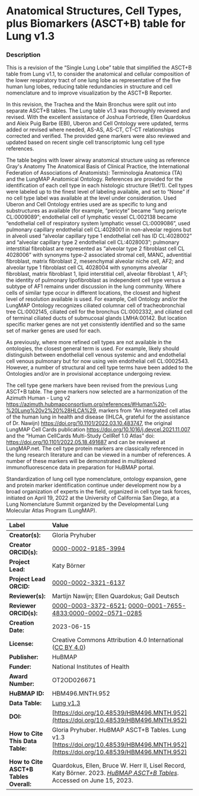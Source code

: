 # Anatomical Structures, Cell Types, plus Biomarkers (ASCT+B) table for Lung v1.3

### Description
This is a revision of the “Single Lung Lobe” table that simplified the ASCT+B table from Lung v1.1, to consider the anatomical and cellular composition of  the lower respiratory tract of one lung lobe as representative of the five human lung lobes, reducing table redundancies in structure and cell nomenclature and to improve visualization by the ASCT+B Reporter. 

In this revision, the Trachea and the Main Bronchus were split out into separate ASCT+B tables.  The Lung table v1.3 was thoroughly reviewed and revised. With the excellent assistance of Joshua Fortriede, Ellen Quardokus and Aleix Puig Barbe (EBI), Uberon and Cell Ontology were updated, terms added or revised where needed, AS-AS, AS-CT, CT-CT relationships corrected and verified. The provided gene markers were also reviewed and updated based on recent single cell transcriptomic lung cell type references.

The table begins with lower airway anatomical structure using as reference Gray's Anatomy The Anatomical Basis of Clinical Practice, the International Federation of Associations of Anatomists): Terminologia Anatomica (TA) and the LungMAP Anatomical Ontology.
References are provided for the identification of each cell type in each histologic structure (Ref/1).  Cell types were labeled up to the finest level of labeling available, and set to “None” if no cell type label was available at the level under consideration. Used Uberon and Cell Ontology entries used are as specific to lung and substructures as available (for example, “pericyte” became “lung pericyte CL:0009089”; endothelial cell of lymphatic vessel CL:002138  became “endothelial cell of respiratory system lymphatic vessel CL:0009086”, used pulmonary capillary endothelial cell CL:4028001 in non-alveolar regions but in alveoli used “alveolar capillary type 1 endothelial cell has ID CL:4028002” and “alveolar capillary type 2 endothelial cell CL:4028003”; pulmonary interstitial fibroblast are represented as “alveolar type 2 fibroblast cell CL 4028006” with synonyms type-2 associated stromal cell, MANC, adventitial fibroblast, matrix fibroblast 2, mesenchymal alveolar niche cell, AF2; and alveolar type 1 fibroblast cell CL 4028004 with synonyms alveolar fibroblast, matrix fibroblast 1, lipid interstitial cell, alveolar fibroblast 1, AF1; the identity of pulmonary lipofibroblast as independent cell type versus a subtype of AF1 remains under discussion in the lung community.
Where cells of similar type occur in different locations, the closest and highest level of resolution available is used. For example, Cell Ontology and/or the LungMAP Ontology recognizes ciliated columnar cell of tracheobronchial tree CL:0002145, ciliated cell for the bronchus CL:0002332, and ciliated cell of terminal ciliated ducts of submucosal glands LMHA:00142. But location specific marker genes are not yet consistently identified and so the same set of marker genes are used for each.
                    	
As previously, where more refined cell types are not available in the ontologies, the closest general term is used. For example, likely should distinguish between endothelial cell venous systemic and and endothelial cell venous pulmonary but for now using vein endothelial cell CL:0002543. However, a number of structural and cell type terms have been added to the Ontologies and/or are in provisional acceptance undergoing review.

The cell type gene markers have been revised from the previous Lung ASCT+B table.  The gene markers now selected are a harmonization of the Azimuth Human - Lung v2 https://azimuth.hubmapconsortium.org/references/#Human%20-%20Lung%20v2%20%28HLCA%29, markers from “An integrated cell atlas of the human lung in health and disease (IHLCA, grateful for the assistance of Dr. Nawijn) https://doi.org/10.1101/2022.03.10.483747, the original LungMAP Cell Cards publication https://doi.org/10.1016/j.devcel.2021.11.007  and the “Human CellCards Multi-Study CellRef 1.0 Atlas” doi: https://doi.org/10.1101/2022.05.18.491687 and can be reviewed at LungMAP.net. The cell type protein markers are classically referenced in the lung research literature and can be viewed in a number of references. A number of these markers will be demonstrated in multiplexed immunofluorescence data in preparation for HuBMAP portal.

Standardization of lung cell type nomenclature, ontology expansion, gene and protein marker identification continue under development now by a broad organization of experts in the field, organized in cell type task forces, initiated on April 19, 2022 at the University of California San Diego, at a Lung Nomenclature Summit organized by the Developmental Lung Molecular Atlas Program (LungMAP).


| Label | Value |
| :------------- |:-------------|
| **Creator(s):** | Gloria Pryhuber |
| **Creator ORCID(s):** | [0000-0002-9185-3994](https://orcid.org/0000-0002-9185-3994) |
| **Project Lead:** | Katy B&ouml;rner |
| **Project Lead ORCID:** | [0000-0002-3321-6137](https://orcid.org/0000-0002-3321-6137) |
| **Reviewer(s):** | Martijn Nawijn; Ellen Quardokus; Gail Deutsch|
| **Reviewer ORCID(s):** |[0000-0003-3372-6521](https://orcid.org/0000-0003-3372-6521); [0000-0001-7655-4833](https://orcid.org/0000-0001-7655-4833);[0000-0002-0571-0285](https://orcid.org/0000-0002-0571-0285)|
| **Creation Date:** | 2023-06-15 |
| **License:** | Creative Commons Attribution 4.0 International ([CC BY 4.0](https://creativecommons.org/licenses/by/4.0/)) |
| **Publisher:** | HuBMAP |
| **Funder:** | National Institutes of Health |
| **Award Number:** | OT2OD026671 |
| **HuBMAP ID:** | HBM496.MNTH.952 |
| **Data Table:** | [Lung v1.3](https://hubmapconsortium.github.io/ccf-releases/v1.4/asct-b/asct-b-vh-lung.csv)  |
| **DOI:** | [https://doi.org/10.48539/HBM496.MNTH.952](https://doi.org/10.48539/HBM496.MNTH.952) |
| **How to Cite This Data Table:** | Gloria Pryhuber. HuBMAP ASCT+B Tables. Lung v1.3 [https://doi.org/10.48539/HBM496.MNTH.952](https://doi.org/10.48539/HBM496.MNTH.952) |
| **How to Cite ASCT+B Tables Overall:** | Quardokus, Ellen, Bruce W. Herr II, Lisel Record, Katy B&ouml;rner. 2023. [*HuBMAP ASCT+B Tables*](https://humanatlas.io/asctb-tables). Accessed on June 15, 2023. | |
